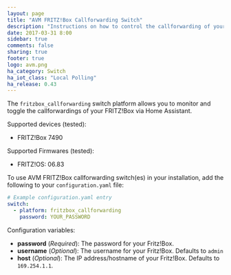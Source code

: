 ```yaml
---
layout: page
title: "AVM FRITZ!Box Callforwarding Switch"
description: "Instructions on how to control the callforwarding of your AVM FRITZ!Box with Home Assistant."
date: 2017-03-31 8:00
sidebar: true
comments: false
sharing: true
footer: true
logo: avm.png
ha_category: Switch
ha_iot_class: "Local Polling"
ha_release: 0.43
---
```



The `fritzbox_callforwarding` switch platform allows you to monitor and toggle the callforwardings of your FRITZ!Box via Home Assistant.

Supported devices (tested):

- FRITZ!Box 7490

Supported Firmwares (tested):

- FRITZ!OS: 06.83 

To use AVM FRITZ!Box callforwarding switch(es) in your installation, add the following to your `configuration.yaml` file:

```yaml
# Example configuration.yaml entry
switch:
  - platform: fritzbox_callforwarding
    password: YOUR_PASSWORD
```

Configuration variables:

- **password** (*Required*): The password for your Fritz!Box.
- **username** (*Optional*): The username for your Fritz!Box. Defaults to `admin`
- **host** (*Optional*): The IP address/hostname of your Fritz!Box. Defaults to `169.254.1.1`.

